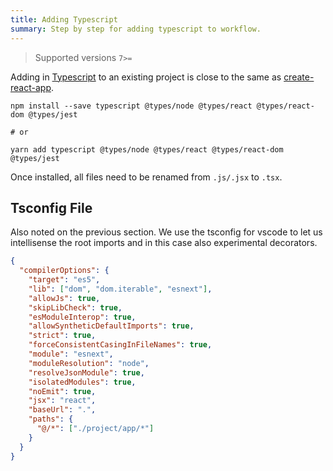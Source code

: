 ```yaml
---
title: Adding Typescript
summary: Step by step for adding typescript to workflow.
---
```


> Supported versions `7>=`

Adding in [Typescript](https://www.typescriptlang.org/) to an existing project is close to the same as [create-react-app](https://create-react-app.dev/docs/adding-typescript).

```shell hideCopy=true
npm install --save typescript @types/node @types/react @types/react-dom @types/jest

# or 

yarn add typescript @types/node @types/react @types/react-dom @types/jest
```

Once installed, all files need to be renamed from `.js/.jsx` to `.tsx`.


## Tsconfig File

Also noted on the previous section. We use the tsconfig for vscode to let us intellisense the root imports and in this case also experimental decorators.

```json
{
  "compilerOptions": {
    "target": "es5",
    "lib": ["dom", "dom.iterable", "esnext"],
    "allowJs": true,
    "skipLibCheck": true,
    "esModuleInterop": true,
    "allowSyntheticDefaultImports": true,
    "strict": true,
    "forceConsistentCasingInFileNames": true,
    "module": "esnext",
    "moduleResolution": "node",
    "resolveJsonModule": true,
    "isolatedModules": true,
    "noEmit": true,
    "jsx": "react",
    "baseUrl": ".",
    "paths": {
      "@/*": ["./project/app/*"]
    }
  }
}
```
